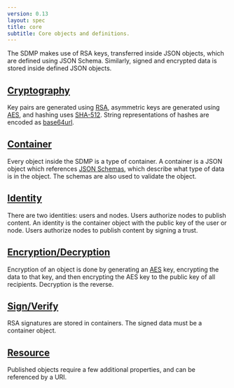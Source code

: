 ```yaml
---
version: 0.13
layout: spec
title: core
subtitle: Core objects and definitions.
---
```



The SDMP makes use of RSA keys, transferred inside JSON objects, which
are defined using JSON Schema. Similarly, signed and encrypted data is
stored inside defined JSON objects.


## [Cryptography](./cryptography)

Key pairs are generated using [RSA][rsa], asymmetric keys are generated
using [AES][aes], and hashing uses [SHA-512][sha2]. String representations
of hashes are encoded as [base64url][base64].

## [Container](./container)

Every object inside the SDMP is a type of container. A container is a JSON
object which references [JSON Schemas][jsonschema], which describe what type
of data is in the object. The schemas are also used to validate the object.

## [Identity](./identity)

There are two identities: users and nodes. Users authorize nodes to publish
content. An identity is the container object with the public key of the user
or node. Users authorize nodes to publish content by signing a trust.

## [Encryption/Decryption](./encrypted)

Encryption of an object is done by generating an [AES][aes] key, encrypting
the data to that key, and then encrypting the AES key to the public key of
all recipients. Decryption is the reverse.

## [Sign/Verify](./signature)

RSA signatures are stored in containers. The signed data must be a container
object.

## [Resource](./resource)

Published objects require a few additional properties, and can be referenced
by a URI.

[rsa]: https://en.wikipedia.org/wiki/RSA_(cryptosystem)
[sha2]: https://en.wikipedia.org/wiki/SHA-2
[aes]: https://en.wikipedia.org/wiki/Advanced_Encryption_Standard
[base64]: https://tools.ietf.org/html/rfc4648#section-5
[jsonschema]: http://json-schema.org/
